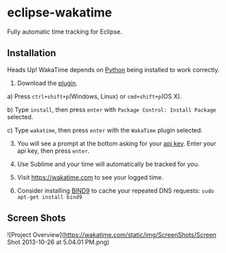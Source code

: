 eclipse-wakatime
================

Fully automatic time tracking for Eclipse.

Installation
------------

Heads Up! WakaTime depends on [Python](http://www.python.org/getit/) being installed to work correctly.

1. Download the [plugin](https://s3.amazonaws.com/wakatime.com/eclipse/).

  a) Press `ctrl+shift+p`(Windows, Linux) or `cmd+shift+p`(OS X).

  b) Type `install`, then press `enter` with `Package Control: Install Package` selected.

  c) Type `wakatime`, then press `enter` with the `WakaTime` plugin selected.

3. You will see a prompt at the bottom asking for your [api key](https://wakatime.com/#apikey). Enter your api key, then press `enter`.

4. Use Sublime and your time will automatically be tracked for you.

5. Visit https://wakatime.com to see your logged time.

6. Consider installing [BIND9](https://help.ubuntu.com/community/BIND9ServerHowto#Caching_Server_configuration) to cache your repeated DNS requests: `sudo apt-get install bind9`

Screen Shots
------------

![Project Overview](https://wakatime.com/static/img/ScreenShots/Screen Shot 2013-10-26 at 5.04.01 PM.png)

